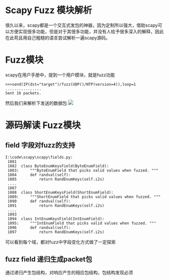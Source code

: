 # Scapy Fuzz 模块解析

很久以来，scapy都是一个交互式发包的神器，因为定制所以强大，借助scapy可以方便实现很多功能，但是对于其很多功能，并没有人给予很多深入的解释，因此在此苟且用自己粗糙的语言尝试解析一遍scapy源码。


# Fuzz模块

scapy在用户手册中，提到一个用户模块，就是fuzz功能

```
>>>send(IP(dst="target")/fuzz(UDP()/NTP(version=4)),loop=1
................
Sent 16 packets.
```
然后我们来解析下发送的数据包
![](http://)


# 源码解读 Fuzz模块

## field 字段对fuzz的支持

```
I:\code\scapy\scapy\fields.py:
 1081  
 1082  class ByteEnumKeysField(ByteEnumField):
 1083:     """ByteEnumField that picks valid values when fuzzed. """
 1084      def randval(self):
 1085          return RandEnumKeys(self.i2s)
 ....
 1087  
 1088  class ShortEnumKeysField(ShortEnumField):
 1089:     """ShortEnumField that picks valid values when fuzzed. """
 1090      def randval(self):
 1091          return RandEnumKeys(self.i2s)
 ....
 1093  
 1094  class IntEnumKeysField(IntEnumField):
 1095:     """IntEnumField that picks valid values when fuzzed. """
 1096      def randval(self):
 1097          return RandEnumKeys(self.i2s)
```

可以看到每个域，都对fuzz中字段变化方式做了一定探索


## fuzz field 递归生成packet包

通过递归产生包结构，对响应产生的相应包结构，包结构发现必须
```




```




